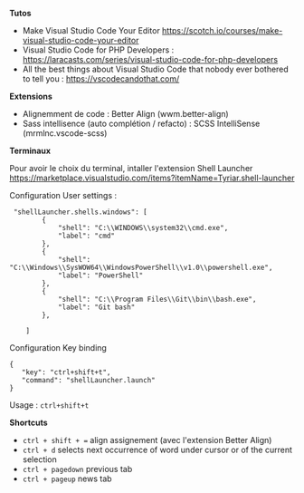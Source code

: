 **Tutos**

- Make Visual Studio Code Your Editor https://scotch.io/courses/make-visual-studio-code-your-editor
- Visual Studio Code for PHP Developers : https://laracasts.com/series/visual-studio-code-for-php-developers
- All the best things about Visual Studio Code that nobody ever bothered to tell you : https://vscodecandothat.com/

**Extensions**

- Alignemment de code : Better Align (wwm.better-align)
- Sass intellisence (auto complétion / refacto) : SCSS IntelliSense (mrmlnc.vscode-scss)

**Terminaux** 

Pour avoir le choix du terminal, intaller l'extension Shell Launcher https://marketplace.visualstudio.com/items?itemName=Tyriar.shell-launcher

Configuration User settings :
```
 "shellLauncher.shells.windows": [
        {
            "shell": "C:\\WINDOWS\\system32\\cmd.exe",
            "label": "cmd"
        },
        {
            "shell": "C:\\Windows\\SysWOW64\\WindowsPowerShell\\v1.0\\powershell.exe",
            "label": "PowerShell"
        },
        {
            "shell": "C:\\Program Files\\Git\\bin\\bash.exe",
            "label": "Git bash"
        },

    ]
 ```
 Configuration Key binding
 ```
 {
    "key": "ctrl+shift+t",
    "command": "shellLauncher.launch"
}
```
Usage : `ctrl+shift+t`

**Shortcuts**

- `ctrl + shift + =` align assignement (avec l'extension Better Align) 
- `ctrl + d` selects next occurrence of word under cursor or of the current selection
- `ctrl + pagedown` previous tab
- `ctrl + pageup` news tab
